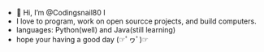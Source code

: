 - 👋 Hi, I’m @Codingsnail80 I
- I love to program, work on open sourcce projects, and build computers.
- languages: Python(well) and Java(still learning)
- hope your having a good day (☞ﾟヮﾟ)☞

<!---
Codingsnail80/Codingsnail80 is a ✨ special ✨ repository because its `README.md` (this file) appears on your GitHub profile.
You can click the Preview link to take a look at your changes.
--->
